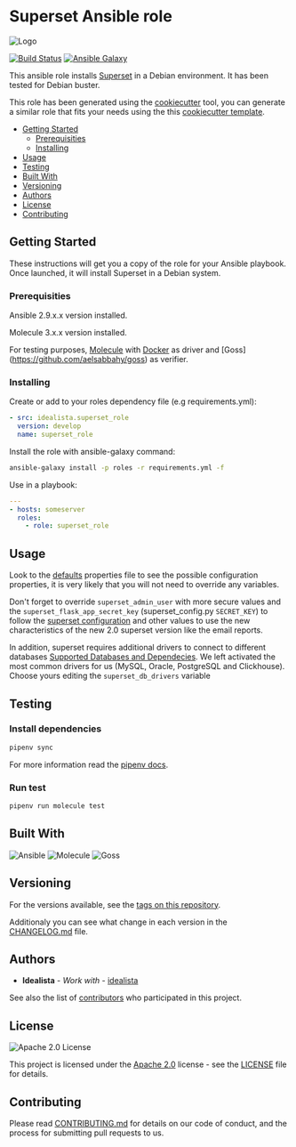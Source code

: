 # Superset Ansible role

![Logo](https://raw.githubusercontent.com/idealista/superset_role/main/logo.gif)

[![Build Status](https://travis-ci.org/idealista/superset_role.png)](https://travis-ci.org/idealista/superset_role)
[![Ansible Galaxy](https://img.shields.io/badge/galaxy-idealista.superset_role-B62682.svg)](https://galaxy.ansible.com/idealista/superset_role)

This ansible role installs [Superset](https://superset.apache.org/) in a Debian environment. It has been tested for Debian buster.

This role has been generated using the [cookiecutter](https://github.com/cookiecutter/cookiecutter) tool, you can generate a similar role that fits your needs using the this [cookiecutter template](https://github.com/idealista/cookiecutter-ansible-role).

- [Getting Started](#getting-started)
  - [Prerequisities](#prerequisities)
  - [Installing](#installing)
- [Usage](#usage)
- [Testing](#testing)
- [Built With](#built-with)
- [Versioning](#versioning)
- [Authors](#authors)
- [License](#license)
- [Contributing](#contributing)

## Getting Started

These instructions will get you a copy of the role for your Ansible playbook. Once launched, it will install Superset in a Debian system.

### Prerequisities

Ansible 2.9.x.x version installed.

Molecule 3.x.x version installed.

For testing purposes, [Molecule](https://molecule.readthedocs.io/) with [Docker](https://www.docker.com/) as driver and [Goss] (<https://github.com/aelsabbahy/goss>) as verifier.

### Installing

Create or add to your roles dependency file (e.g requirements.yml):

```yml
- src: idealista.superset_role
  version: develop
  name: superset_role
```

Install the role with ansible-galaxy command:

```sh
ansible-galaxy install -p roles -r requirements.yml -f
```

Use in a playbook:

```yml
---
- hosts: someserver
  roles:
    - role: superset_role
```

## Usage

Look to the [defaults](defaults/main.yml) properties file to see the possible configuration properties, it is very likely that you will not need to override any variables.

Don't forget to override `superset_admin_user` with more secure values and the `superset_flask_app_secret_key` (superset_config.py `SECRET_KEY`) to follow the [superset configuration](https://superset.apache.org/docs/installation/configuring-superset) and other values to use the new characteristics of the new 2.0 superset version like the email reports.

In addition, superset requires additional drivers to connect to different databases [Supported Databases and Dependecies](https://superset.apache.org/docs/databases/installing-database-drivers). We left activated the most common drivers for us (MySQL, Oracle, PostgreSQL and Clickhouse). Choose yours editing the `superset_db_drivers` variable

## Testing

### Install dependencies

```sh
pipenv sync
```

For more information read the [pipenv docs](ipenv-fork.readthedocs.io/en/latest/).

### Run test

```sh
pipenv run molecule test
```

## Built With

![Ansible](https://img.shields.io/badge/ansible-2.9.9-green.svg)
![Molecule](https://img.shields.io/badge/molecule-3.0.4-green.svg)
![Goss](https://img.shields.io/badge/goss-0.3.9-green.svg)

## Versioning

For the versions available, see the [tags on this repository](https://github.com/idealista/superset_role/tags).

Additionaly you can see what change in each version in the [CHANGELOG.md](CHANGELOG.md) file.

## Authors

- **Idealista** - *Work with* - [idealista](https://github.com/idealista)

See also the list of [contributors](https://github.com/idealista/superset_role/contributors) who participated in this project.

## License

![Apache 2.0 License](https://img.shields.io/hexpm/l/plug.svg)

This project is licensed under the [Apache 2.0](https://www.apache.org/licenses/LICENSE-2.0) license - see the [LICENSE](LICENSE) file for details.

## Contributing

Please read [CONTRIBUTING.md](.github/CONTRIBUTING.md) for details on our code of conduct, and the process for submitting pull requests to us.
